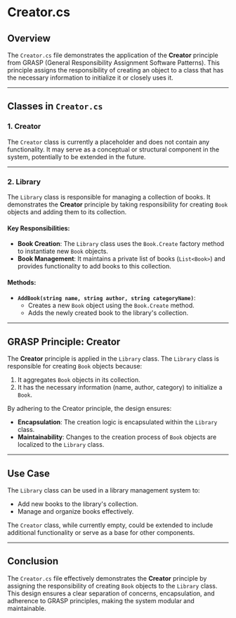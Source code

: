 ﻿# Creator.cs

## Overview
The `Creator.cs` file demonstrates the application of the **Creator** principle from GRASP (General Responsibility Assignment Software Patterns). This principle assigns the responsibility of creating an object to a class that has the necessary information to initialize it or closely uses it.

---

## Classes in `Creator.cs`

### **1. Creator**
The `Creator` class is currently a placeholder and does not contain any functionality. It may serve as a conceptual or structural component in the system, potentially to be extended in the future.

---

### **2. Library**
The `Library` class is responsible for managing a collection of books. It demonstrates the **Creator** principle by taking responsibility for creating `Book` objects and adding them to its collection.

#### Key Responsibilities:
- **Book Creation**: The `Library` class uses the `Book.Create` factory method to instantiate new `Book` objects.
- **Book Management**: It maintains a private list of books (`List<Book>`) and provides functionality to add books to this collection.

#### Methods:
- **`AddBook(string name, string author, string categoryName)`**:
  - Creates a new `Book` object using the `Book.Create` method.
  - Adds the newly created book to the library's collection.

---

## GRASP Principle: Creator
The **Creator** principle is applied in the `Library` class. The `Library` class is responsible for creating `Book` objects because:

1. It aggregates `Book` objects in its collection.
2. It has the necessary information (name, author, category) to initialize a `Book`.

By adhering to the Creator principle, the design ensures:
- **Encapsulation**: The creation logic is encapsulated within the `Library` class.
- **Maintainability**: Changes to the creation process of `Book` objects are localized to the `Library` class.

---

## Use Case
The `Library` class can be used in a library management system to:
- Add new books to the library's collection.
- Manage and organize books effectively.

The `Creator` class, while currently empty, could be extended to include additional functionality or serve as a base for other components.

---

## Conclusion
The `Creator.cs` file effectively demonstrates the **Creator** principle by assigning the responsibility of creating `Book` objects to the `Library` class. This design ensures a clear separation of concerns, encapsulation, and adherence to GRASP principles, making the system modular and maintainable.
